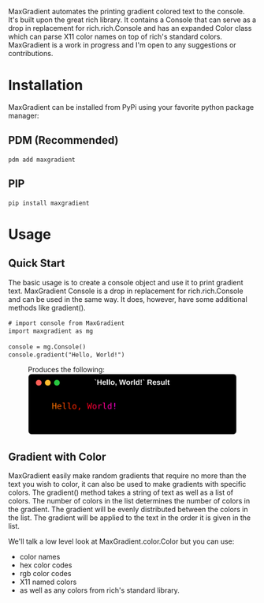 <!--<img src="img/maxgradient_banner.png" class="banner" alt="MaxGradient Banner">-->

MaxGradient automates the printing gradient colored text to the console. It's built upon the great rich library. It contains a Console that can serve as a drop in replacement for rich.rich.Console and has an expanded Color class which can parse X11 color names on top of rich's standard colors. MaxGradient is a work in progress and I'm open to any suggestions or contributions.

# <span class="rainbow-wipe">Installation</span>

MaxGradient can be installed from PyPi using your favorite python package manager:

## <span class="cool-wipe">PDM (Recommended)</span>

<pre><code>pdm<span class="keyword"> add </span>maxgradient</code></pre>

## <span class="cool-wipe">PIP</span>

<pre><code>pip<span class="keyword"> install </span>maxgradient</code></pre>

# <span class="rainbow-wipe">Usage</span>

## <span class="cool-wipe">Quick Start</span>

The basic usage is to create a console object and use it to print gradient text. MaxGradient Console is a drop in replacement for rich.rich.Console and can be used in the same way. It does, however, have some additional methods like <span class="green">gradient</span><span class="white">()</span>.

<pre><code><span class="comment"># import console from MaxGradient</span>
<span class="import">import </span>maxgradient <span class="import">as </span>mg

console <span class="eq">= </span>mg<span class="grey">.</span><span class="console">Console</span>()
console<span class="white">.</span><span class="green">gradient</span>(<span class="yellow">"Hello, World!"</span>)
</code></pre>

<figure>
    <figcaption class="twotwelve">Produces the following:</figcaption>
    <img class="result" src="img/hello_world.svg" alt="Hello, World!">
</figure>

## <span class="cool-wipe">Gradient with Color</span>

<p>MaxGradient easily make random gradients that require no more than the text you wish to color, it can also be used to make gradients with specific colors. The <span class="green">gradient</span><span class="white">()</span> method takes a string of text as well as a list of colors. The number of colors in the list determines the number of colors in the gradient. The gradient will be evenly distributed between the colors in the list. The gradient will be applied to the text in the order it is given in the list.</p>

<p>We'll talk a low level look at <span class="warm-wipe">MaxGradient</span><span class="white">.color.</span><span class="class">Color</span> but you can use:</p>
<ul>
    <li>color names</li>
    <li>hex color codes</li>
    <li>rgb color codes</li>
    <li>X11 named colors</li>
    <li>as well as any colors from rich's standard library.</li>
</ul>
